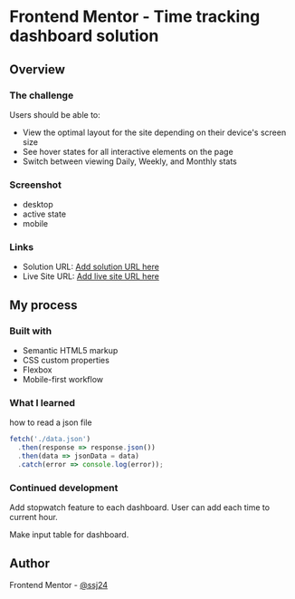 # Frontend Mentor - Time tracking dashboard solution

## Overview

### The challenge

Users should be able to:

- View the optimal layout for the site depending on their device's screen size
- See hover states for all interactive elements on the page
- Switch between viewing Daily, Weekly, and Monthly stats

### Screenshot

- desktop
- active state
- mobile

### Links

- Solution URL: [Add solution URL here](https://your-solution-url.com)
- Live Site URL: [Add live site URL here](https://your-live-site-url.com)

## My process

### Built with

- Semantic HTML5 markup
- CSS custom properties
- Flexbox
- Mobile-first workflow

### What I learned

how to read a json file

```js
fetch('./data.json')
  .then(response => response.json())
  .then(data => jsonData = data)
  .catch(error => console.log(error));
```

### Continued development

Add stopwatch feature to each dashboard. User can add each time to current hour.

Make input table for dashboard.

## Author

Frontend Mentor - [@ssj24](https://www.frontendmentor.io/profile/ssj24)